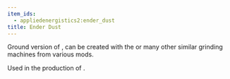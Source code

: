 ```yaml
---
item_ids:
  - appliedenergistics2:ender_dust
title: Ender Dust
---
```


Ground version of <ItemLink id="minecraft:ender_pearl"/>, can be
created with the <ItemLink id="appliedenergistics2:grindstone"/> or
many other similar grinding machines from various mods.



Used in the production of <ItemLink
id="appliedenergistics2:quantum_entangled_singularity"/>.
